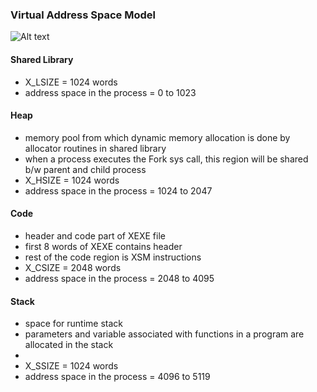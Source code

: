 

### Virtual Address Space Model

![Alt text](http://exposnitc.github.io/img/process_model.png)

#### Shared Library
- X_LSIZE = 1024 words
- address space in the process = 0 to 1023

#### Heap
- memory pool from which dynamic memory allocation is done by allocator routines in shared library
- when a process executes the Fork sys call, this region will be shared b/w parent and child process
- X_HSIZE = 1024 words
- address space in the process = 1024 to 2047

#### Code
- header and code part of XEXE file
- first 8 words of XEXE contains header
- rest of the code region is XSM instructions
- X_CSIZE = 2048 words
- address space in the process = 2048 to 4095

#### Stack
- space for runtime stack
- parameters and variable associated with functions in a program are allocated in the stack
- 
- X_SSIZE = 1024 words
- address space in the process = 4096 to 5119
